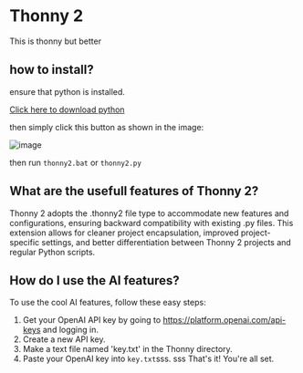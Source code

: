 # Thonny 2
This is thonny but better

## how to install? 
ensure that python is installed.

[Click here to download python](https://www.python.org/downloads/)

then simply click this button as shown in the image:

![image](https://github.com/XM9G/thonny-2/assets/83699020/07d1046b-ac91-4c8b-b5ec-eeae7b33fe3a)

then run `thonny2.bat` or `thonny2.py`



## What are the usefull features of Thonny 2?
Thonny 2 adopts the .thonny2 file type to accommodate new features and configurations, ensuring backward compatibility with existing .py files. This extension allows for cleaner project encapsulation, improved project-specific settings, and better differentiation between Thonny 2 projects and regular Python scripts.

## How do I use the AI features?

To use the cool AI features, follow these easy steps:

1. Get your OpenAI API key by going to https://platform.openai.com/api-keys and logging in.
2. Create a new API key.
3. Make a text file named 'key.txt' in the Thonny directory.
4. Paste your OpenAI key into `key.txt`sss.
sss
That's it! You're all set. 